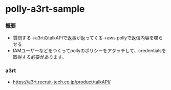 # polly-a3rt-sample
### 概要
* 質問する→a3rtのtalkAPIで返事が返ってくる→aws pollyで返信内容を喋らせる
* IAMユーザーなどをつくってpollyのポリシーをアタッチして、credentialsを取得する必要があります。
### a3rt
* https://a3rt.recruit-tech.co.jp/product/talkAPI/

